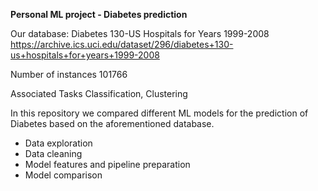 **Personal ML project - Diabetes prediction**

Our database: Diabetes 130-US Hospitals for Years 1999-2008 https://archive.ics.uci.edu/dataset/296/diabetes+130-us+hospitals+for+years+1999-2008

Number of instances
101766

Associated Tasks
Classification, Clustering

In this repository we compared different ML models for the prediction of Diabetes based on the aforementioned database. 
- Data exploration
- Data cleaning
- Model features and pipeline preparation
- Model comparison 
